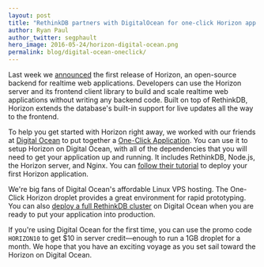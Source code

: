 ```yaml
---
layout: post
title: "RethinkDB partners with DigitalOcean for one-click Horizon app deployment"
author: Ryan Paul
author_twitter: segphault
hero_image: 2016-05-24/horizon-digital-ocean.png
permalink: blog/digital-ocean-oneclick/
---
```


Last week we [announced][] the first release of Horizon, an open-source backend for
realtime web applications. Developers can use the Horizon server and its
frontend client library to build and scale realtime web applications without
writing any backend code. Built on top of RethinkDB, Horizon extends the
database's built-in support for live updates all the way to the frontend.

To help you get started with Horizon right away, we worked with our friends at
[Digital Ocean][] to put together a [One-Click Application][one-click].
You can use it to setup Horizon on Digital Ocean, with all of the dependencies
that you will need to get your application up and running. It includes
RethinkDB, Node.js, the Horizon server, and Nginx. You can
[follow their tutorial][tutorial] to deploy your first Horizon application.

<!--more-->

We're big fans of Digital Ocean's affordable Linux VPS hosting. The One-Click
Horizon droplet provides a great environment for rapid prototyping. You can also
[deploy a full RethinkDB cluster][cluster] on Digital Ocean when you are ready
to put your application into production.

If you're using Digital Ocean for the first time, you can use the promo code
`HORIZON10` to get $10 in server credit&mdash;enough to run a 1GB droplet for a month.
We hope that you have an exciting voyage as you set sail toward the Horizon on
Digital Ocean.

[announced]: http://rethinkdb.com/blog/horizon-release/
[Digital Ocean]: http://digitalocean.com/
[one-click]: https://www.digitalocean.com/features/one-click-apps/
[tutorial]: https://www.digitalocean.com/community/tutorials/how-to-use-the-horizon-one-click-install-image
[cluster]: https://www.digitalocean.com/community/tutorials/how-to-create-a-sharded-rethinkdb-cluster-on-ubuntu-14-04
